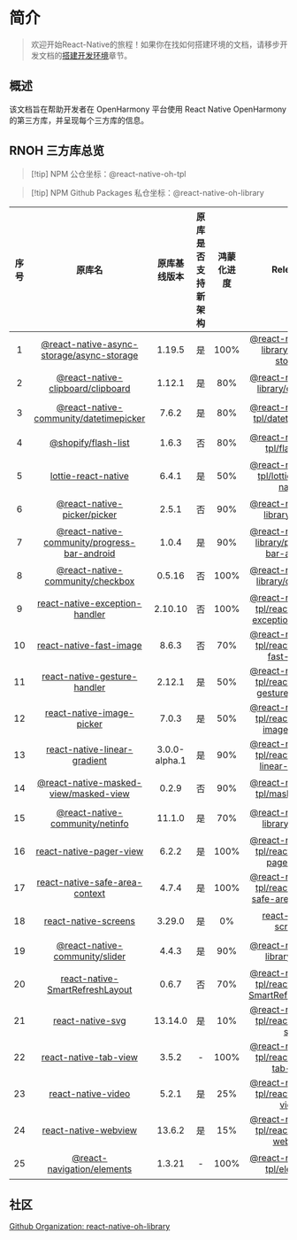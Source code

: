 # 简介

> 欢迎开始React-Native的旅程！如果你在找如何搭建环境的文档，请移步开发文档的[搭建开发环境](https://react-native-oh-library.gitee.io/docs/#/zh-cn/environment)章节。

## 概述

该文档旨在帮助开发者在 OpenHarmony 平台使用 React Native OpenHarmony 的第三方库，并呈现每个三方库的信息。

## RNOH 三方库总览

>[!tip] NPM 公仓坐标：@react-native-oh-tpl

>[!tip] NPM Github Packages 私仓坐标：@react-native-oh-library

| 序号 | 原库名 | 原库基线版本 | 原库是否支持新架构 | 鸿蒙化进度 | Releases | 文档链接 |
| :--: | :----: | :----------: | :----------------: | :--------: | :------: | :------: |
|  1  | [@react-native-async-storage/async-storage](https://github.com/react-native-async-storage/async-storage) |    1.19.5     | 是 | 100% | [@react-native-oh-library/async-storage](https://github.com/react-native-oh-library/async-storage/releases) | [链接](/zh-cn/async-storage.md) |
|  2  | [@react-native-clipboard/clipboard](https://github.com/react-native-clipboard/clipboard) |     1.12.1     | 是 | 80% | [@react-native-oh-library/clipboard](https://github.com/react-native-oh-library/clipboard/releases) | [链接](/zh-cn/clipboard.md) |
| 3 | [@react-native-community/datetimepicker](https://github.com/react-native-datetimepicker/datetimepicker) | 7.6.2 | 是 | 80% | [@react-native-oh-tpl/datetimepicker](https://github.com/react-native-oh-library/datetimepicker) | [链接](/zh-cn/datetimepicker.md) |
| 4 | [@shopify/flash-list](https://github.com/Shopify/flash-list) | 1.6.3 | 否 | 80% | [@react-native-oh-tpl/flash-list](https://github.com/react-native-oh-library/flash-list/tree/harmony) | [链接](/zh-cn/flash-list.md) |
| 5 | [lottie-react-native](https://github.com/lottie-react-native/lottie-react-native) | 6.4.1 | 是 | 50% | [@react-native-oh-tpl/lottie-react-native](https://github.com/react-native-oh-library/lottie-react-native/releases) | [链接](/zh-cn/lottie-react-native.md) |
|  6  | [@react-native-picker/picker](https://github.com/react-native-picker/picker) |     2.5.1     | 否 | 90% | [@react-native-oh-library/picker](https://github.com/react-native-oh-library/picker/releases) | [链接](/zh-cn/picker.md) |
|  7  | [@react-native-community/progress-bar-android](https://github.com/react-native-progress-view/progress-bar-android) |     1.0.4     | 是 | 90% | [@react-native-oh-library/progress-bar-android](https://github.com/react-native-oh-library/progress-bar-android/releases) | [链接](/zh-cn/progress-bar-android.md) |
|  8  | [@react-native-community/checkbox](https://github.com/react-native-checkbox/react-native-checkbox) |    0.5.16     | 否 | 100% | [@react-native-oh-library/checkbox](https://github.com/react-native-oh-library/react-native-checkbox/releases) | [链接](/zh-cn/react-native-checkbox.md) |
| 9 | [react-native-exception-handler](https://github.com/a7ul/react-native-exception-handler) | 2.10.10 | 否 | 100% | [@react-native-oh-tpl/react-native-exception-handler](https://github.com/react-native-oh-library/react-native-exception-handler/releases) | [链接](/zh-cn/react-native-exception-handler.md) |
| 10 | [react-native-fast-image](https://github.com/DylanVann/react-native-fast-image) | 8.6.3 | 否 | 70% | [@react-native-oh-tpl/react-native-fast-image](https://github.com/react-native-oh-library/react-native-fast-image/releases) | [链接](/zh-cn/react-native-fast-image.md) |
| 11 | [react-native-gesture-handler](https://github.com/software-mansion/react-native-gesture-handler) | 2.12.1 | 是 | 50% | [@react-native-oh-tpl/react-native-gesture-handler](https://github.com/react-native-oh-library/react-native-gesture-handler/releases) | [链接](/zh-cn/react-native-gesture-handler.md) |
| 12 | [react-native-image-picker](https://github.com/react-native-image-picker/react-native-image-picker) | 7.0.3 | 是 | 50% | [@react-native-oh-tpl/react-native-image-picker](https://github.com/react-native-oh-library/react-native-image-picker/releases) | [链接](/zh-cn/react-native-image-picker.md) |
| 13 | [react-native-linear-gradient](https://github.com/react-native-linear-gradient/react-native-linear-gradient) | 3.0.0-alpha.1 | 是 | 90% | [@react-native-oh-tpl/react-native-linear-gradient](https://github.com/react-native-oh-library/react-native-linear-gradient/releases) | [链接](/zh-cn/react-native-linear-gradient.md) |
| 14 | [@react-native-masked-view/masked-view](https://github.com/react-native-masked-view/masked-view) | 0.2.9 | 否 | 90% | [@react-native-oh-tpl/masked-view](https://github.com/react-native-oh-library/masked-view/releases) | [链接](/zh-cn/react-native-masked-view.md) |
| 15 | [@react-native-community/netinfo](https://github.com/react-native-netinfo/react-native-netinfo) | 11.1.0 | 是 | 70% | [@react-native-oh-library/netinfo](https://github.com/react-native-oh-library/react-native-netinfo/releases) | [链接](/zh-cn/react-native-netinfo.md) |
| 16 | [react-native-pager-view](https://github.com/callstack/react-native-pager-view) | 6.2.2 | 是 | 100% | [@react-native-oh-tpl/react-native-pager-view](https://github.com/react-native-oh-library/react-native-pager-view/releases) | [链接](/zh-cn/react-native-pager-view.md) |
| 17 | [react-native-safe-area-context](https://github.com/th3rdwave/react-native-safe-area-context) | 4.7.4 | 是 |100% | [@react-native-oh-tpl/react-native-safe-area-context](https://github.com/react-native-oh-library/react-native-safe-area-context/releases) | [链接](/zh-cn/react-native-safe-area-context.md) |
| 18 | [react-native-screens](https://github.com/software-mansion/react-native-screens) | 3.29.0 | 是 | 0% | [react-native-screens](https://github.com/software-mansion/react-native-screens/releases) | [链接](/zh-cn/react-native-screens.md) |
|  19  | [@react-native-community/slider](https://github.com/callstack/react-native-slider) |     4.4.3     | 是 | 90% | [@react-native-oh-library/slider](https://github.com/react-native-oh-library/react-native-slider/releases) | [链接](/zh-cn/react-native-slider.md) |
| 20 | [react-native-SmartRefreshLayout](https://github.com/react-native-studio/react-native-SmartRefreshLayout) | 0.6.7 | 否 | 70% | [@react-native-oh-tpl/react-native-SmartRefreshLayout](https://github.com/react-native-oh-library/react-native-SmartRefreshLayout/releases) | [链接](/zh-cn/react-native-SmartRefreshLayout.md) |
| 21 | [react-native-svg](https://github.com/software-mansion/react-native-svg) | 13.14.0 | 是 | 10% | [@react-native-oh-tpl/react-native-svg](https://github.com/react-native-oh-library/react-native-svg/releases) | [链接](/zh-cn/react-native-svg.md) |
| 22 | [react-native-tab-view](https://github.com/react-navigation/react-navigation/tree/6.x/packages/react-native-tab-view) | 3.5.2 | - | 100% | [@react-native-oh-tpl/react-native-tab-view](https://github.com/react-native-oh-library/react-navigation/releases) | [链接](/zh-cn/react-native-tab-view.md) |
| 23 | [react-native-video](https://github.com/react-native-video/react-native-video) | 5.2.1 | 是 | 25% | [@react-native-oh-tpl/react-native-video](https://github.com/react-native-oh-library/react-native-video) | [链接](/zh-cn/react-native-video.md) |
| 24 | [react-native-webview](https://github.com/react-native-webview/react-native-webview) | 13.6.2 | 是 | 15% | [@react-native-oh-tpl/react-native-webview](https://github.com/react-native-oh-library/react-native-webview/releases) | [链接](/zh-cn/react-native-webview.md) |
| 25 | [@react-navigation/elements](https://github.com/react-navigation/react-navigation/tree/6.x/packages/elements) | 1.3.21 | - | 100% | [@react-native-oh-tpl/elements](https://github.com/react-native-oh-library/react-navigation/releases) | [链接](/zh-cn/react-navigation-elements.md) |

## 社区

[Github Organization: react-native-oh-library](https://github.com/react-native-oh-library)